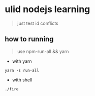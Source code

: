 # ulid nodejs learning

> just test id conflicts

## how to running

> use npm-run-all && yarn

* with yarn

```code
yarn -s run-all
```

* with shell

```code
./fire
```
